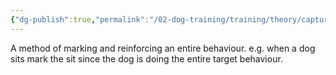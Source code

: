 ```yaml
---
{"dg-publish":true,"permalink":"/02-dog-training/training/theory/capturing/","noteIcon":"","created":"2024-07-09T13:46:06.683-03:00","updated":"2024-08-11T20:35:12.078-03:00"}
---
```


A method of marking and reinforcing an entire behaviour. e.g. when a dog sits mark the sit since the dog is doing the entire target behaviour. 